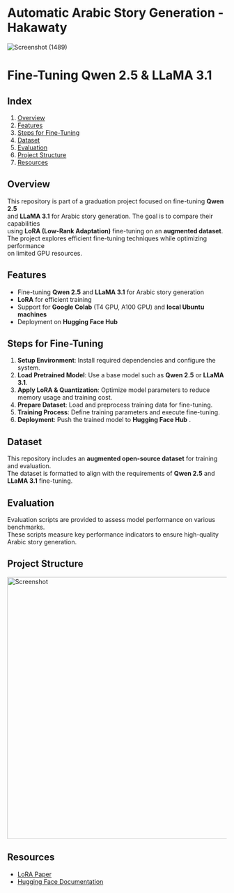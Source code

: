 # Automatic Arabic Story Generation - Hakawaty

![Screenshot (1489)](https://github.com/user-attachments/assets/aadb0daf-0bdf-4ad4-b3de-b56cfd31b2e2)

# Fine-Tuning Qwen 2.5 & LLaMA 3.1

## Index
1. [Overview](#overview)  
2. [Features](#features)  
3. [Steps for Fine-Tuning](#steps-for-fine-tuning)  
4. [Dataset](#dataset)  
5. [Evaluation](#evaluation)  
6. [Project Structure](#project-structure)  
7. [Resources](#resources)  

## Overview
This repository is part of a graduation project focused on fine-tuning **Qwen 2.5**  
and **LLaMA 3.1** for Arabic story generation. The goal is to compare their capabilities  
using **LoRA (Low-Rank Adaptation)** fine-tuning on an **augmented dataset**.  
The project explores efficient fine-tuning techniques while optimizing performance  
on limited GPU resources.

## Features
- Fine-tuning **Qwen 2.5** and **LLaMA 3.1** for Arabic story generation  
- **LoRA** for efficient training  
- Support for **Google Colab** (T4 GPU, A100 GPU) and **local Ubuntu machines**  
- Deployment on **Hugging Face Hub** 

## Steps for Fine-Tuning
1. **Setup Environment**: Install required dependencies and configure the system.  
2. **Load Pretrained Model**: Use a base model such as **Qwen 2.5** or **LLaMA 3.1**.  
3. **Apply LoRA & Quantization**: Optimize model parameters to reduce memory usage and training cost.  
4. **Prepare Dataset**: Load and preprocess training data for fine-tuning.  
5. **Training Process**: Define training parameters and execute fine-tuning.  
6. **Deployment**: Push the trained model to **Hugging Face Hub** .  

## Dataset
This repository includes an **augmented open-source dataset** for training and evaluation.  
The dataset is formatted to align with the requirements of **Qwen 2.5** and **LLaMA 3.1** fine-tuning.  

## Evaluation
Evaluation scripts are provided to assess model performance on various benchmarks.  
These scripts measure key performance indicators to ensure high-quality Arabic story generation.  

## Project Structure

<img src="https://github.com/user-attachments/assets/2bd4720e-3421-463c-93b1-5156fa6d8323" alt="Screenshot" width="600">

## Resources
- [LoRA Paper](https://arxiv.org/abs/2106.09685)  
- [Hugging Face Documentation](https://huggingface.co/docs)  



